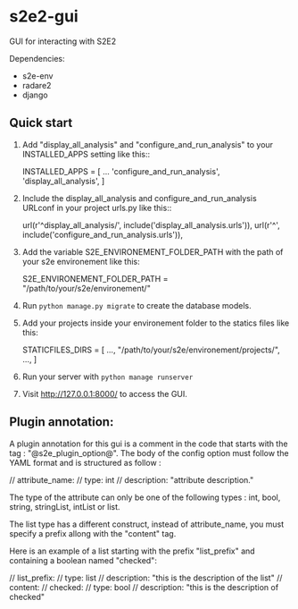 # s2e2-gui
GUI for interacting with S2E2

Dependencies: 
- s2e-env
- radare2
- django

Quick start
-----------

1. Add "display_all_analysis" and "configure_and_run_analysis" to your INSTALLED_APPS setting like this::

    INSTALLED_APPS = [
        ...
        'configure_and_run_analysis',
		'display_all_analysis',
    ]

2. Include the display_all_analysis and configure_and_run_analysis URLconf in your project urls.py like this::

	url(r'^display_all_analysis/', include('display_all_analysis.urls')),
	url(r'^', include('configure_and_run_analysis.urls')),

3. Add the variable S2E_ENVIRONEMENT_FOLDER_PATH with the path of your s2e environement like this:
	
	S2E_ENVIRONEMENT_FOLDER_PATH = "/path/to/your/s2e/environement/"

4. Run `python manage.py migrate` to create the database models.

5. Add your projects inside your environement folder to the statics files like this: 
	
	STATICFILES_DIRS = [
		...,
		"/path/to/your/s2e/environement/projects/",
		...,
	]

6. Run your server with `python manage runserver`

7. Visit http://127.0.0.1:8000/ to access the GUI.





Plugin annotation:
------------------

A plugin annotation for this gui is a comment in the code that starts with the tag : "@s2e_plugin_option@".
The body of the config option must follow the YAML format and is structured as follow : 

// attribute_name:
//   type: int
//   description: "attribute description."

The type of the attribute can only be one of the following types : int, bool, string, stringList, intList or list.

The list type has a different construct, instead of attribute_name, you must specify a prefix allong with the "content" tag.

Here is an example of a list starting with the prefix "list_prefix" and containing a boolean named "checked":

// list_prefix:
//   type: list
//   description: "this is the description of the list"
//   content: 
//     checked:
//       type: bool
//       description: "this is the description of checked"
